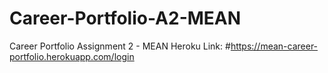 # Career-Portfolio-A2-MEAN

Career Portfolio Assignment 2 - MEAN
Heroku Link:
#https://mean-career-portfolio.herokuapp.com/login
